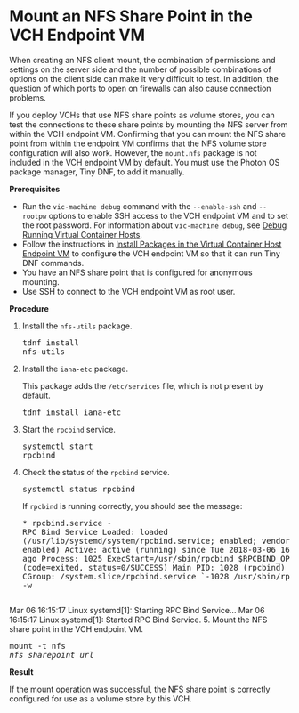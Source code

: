 # Mount an NFS Share Point in the VCH Endpoint VM #

When creating an NFS client mount, the combination of permissions and settings on the server side and the number of possible combinations of options on the client side can make it very difficult to test. In addition, the question of which ports to open on firewalls can also cause connection problems.

If you deploy VCHs that use NFS share points as volume stores, you can test  the connections to these share points by mounting the NFS server from within the VCH endpoint VM. Confirming that you can mount the NFS share point from within the endpoint VM confirms that the NFS volume store configuration will also work. However, the `mount.nfs` package is not included in the VCH endpoint VM by default. You must use the Photon OS package manager, Tiny DNF, to add it manually.

**Prerequisites**

- Run the `vic-machine debug` command with the `--enable-ssh` and `--rootpw` options to enable SSH access to the VCH endpoint VM and to set the root password. For information about `vic-machine debug`, see [Debug Running Virtual Container Hosts](debug_vch.md).
- Follow the instructions in [Install Packages in the Virtual Container Host Endpoint VM](vch_install_packages.md) to configure the VCH endpoint VM so that it can run Tiny DNF commands.
- You have an NFS share point that is configured for anonymous mounting. 
- Use SSH to connect to the VCH endpoint VM as root user.

**Procedure**

1. Install the `nfs-utils` package.<pre>tdnf install nfs-utils</pre>
2. Install the `iana-etc` package.

    This package adds the  `/etc/services` file, which is not present by default.<pre>tdnf install iana-etc</pre>
3. Start the `rpcbind` service.<pre>systemctl start rpcbind</pre>
4. Check the status of the `rpcbind` service.<pre>systemctl status rpcbind</pre>If `rpcbind` is running correctly, you should see the message:<pre>* rpcbind.service - RPC Bind Service
   Loaded: loaded (/usr/lib/systemd/system/rpcbind.service; enabled; vendor preset: enabled)
   Active: active (running) since Tue 2018-03-06 16:15:17 UTC; 10s ago
  Process: 1025 ExecStart=/usr/sbin/rpcbind $RPCBIND_OPTIONS -w (code=exited, status=0/SUCCESS)
 Main PID: 1028 (rpcbind)
    Tasks: 1
   CGroup: /system.slice/rpcbind.service
           `-1028 /usr/sbin/rpcbind -w

Mar 06 16:15:17 Linux systemd[1]: Starting RPC Bind Service...
Mar 06 16:15:17 Linux systemd[1]: Started RPC Bind Service.
</pre>
5. Mount the NFS share point in the VCH endpoint VM.<pre>mount -t nfs <i>nfs_sharepoint_url</i></pre>

**Result**

If the mount operation was successful, the NFS share point is correctly configured for use as a volume store by this VCH.
